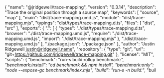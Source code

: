 {
  "name": "@jridgewell/trace-mapping",
  "version": "0.3.14",
  "description": "Trace the original position through a source map",
  "keywords": [
    "source",
    "map"
  ],
  "main": "dist/trace-mapping.umd.js",
  "module": "dist/trace-mapping.mjs",
  "typings": "dist/types/trace-mapping.d.ts",
  "files": [
    "dist",
    "src"
  ],
  "exports": {
    ".": [
      {
        "types": "./dist/types/trace-mapping.d.ts",
        "browser": "./dist/trace-mapping.umd.js",
        "require": "./dist/trace-mapping.umd.js",
        "import": "./dist/trace-mapping.mjs"
      },
      "./dist/trace-mapping.umd.js"
    ],
    "./package.json": "./package.json"
  },
  "author": "Justin Ridgewell <justin@ridgewell.name>",
  "repository": {
    "type": "git",
    "url": "git+https://github.com/jridgewell/trace-mapping.git"
  },
  "license": "MIT",
  "scripts": {
    "benchmark": "run-s build:rollup benchmark:*",
    "benchmark:install": "cd benchmark && npm install",
    "benchmark:only": "node --expose-gc benchmark/index.mjs",
    "build": "run-s -n build:*",
    "buil